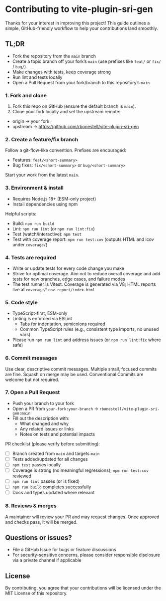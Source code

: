 # Contributing to vite-plugin-sri-gen

Thanks for your interest in improving this project! This guide outlines a simple, GitHub-friendly workflow to help your contributions land smoothly.

## TL;DR

- Fork the repository from the `main` branch
- Create a topic branch off your fork’s `main` (use prefixes like `feat/` or `fix/` / `bug/`)
- Make changes with tests, keep coverage strong
- Run lint and tests locally
- Open a Pull Request from your fork/branch to this repository’s `main`

### 1. Fork and clone

1. Fork this repo on GitHub (ensure the default branch is `main`).
2. Clone your fork locally and set the upstream remote:

- origin → your fork
- upstream → <https://github.com/rbonestell/vite-plugin-sri-gen>

### 2. Create a feature/fix branch

Follow a git-flow-like convention. Prefixes are encouraged:

- Features: `feat/<short-summary>`
- Bug fixes: `fix/<short-summary>` or `bug/<short-summary>`

Start your work from the latest `main`.

### 3. Environment & install

- Requires Node.js 18+ (ESM-only project)
- Install dependencies using npm

Helpful scripts:

- Build: `npm run build`
- Lint: `npm run lint` (or `npm run lint:fix`)
- Test (watch/interactive): `npm test`
- Test with coverage report: `npm run test:cov` (outputs HTML and lcov under `coverage/`)

### 4. Tests are required

- Write or update tests for every code change you make
- Strive for optimal coverage. Aim not to reduce overall coverage and add tests for new branches, edge cases, and failure modes
- The test runner is Vitest. Coverage is generated via V8; HTML reports live at `coverage/lcov-report/index.html`

### 5. Code style

- TypeScript-first, ESM-only
- Linting is enforced via ESLint
  - Tabs for indentation, semicolons required
  - Common TypeScript rules (e.g., consistent type imports, no unused vars)
- Please run `npm run lint` and address issues (or `npm run lint:fix` where safe)

### 6. Commit messages

Use clear, descriptive commit messages. Multiple small, focused commits are fine. Squash on merge may be used. Conventional Commits are welcome but not required.

### 7. Open a Pull Request

- Push your branch to your fork
- Open a PR from `your-fork:your-branch` → `rbonestell/vite-plugin-sri-gen:main`
- Fill out the description with:
  - What changed and why
  - Any related issues or links
  - Notes on tests and potential impacts

PR checklist (please verify before submitting):

- [ ] Branch created from `main` and targets `main`
- [ ] Tests added/updated for all changes
- [ ] `npm test` passes locally
- [ ] Coverage is strong (no meaningful regressions); `npm run test:cov` reviewed
- [ ] `npm run lint` passes (or is fixed)
- [ ] `npm run build` completes successfully
- [ ] Docs and types updated where relevant

### 8. Reviews & merges

A maintainer will review your PR and may request changes. Once approved and checks pass, it will be merged.

## Questions or issues?

- File a GitHub Issue for bugs or feature discussions
- For security-sensitive concerns, please consider responsible disclosure via a private channel if applicable

## License

By contributing, you agree that your contributions will be licensed under the MIT License of this repository.

